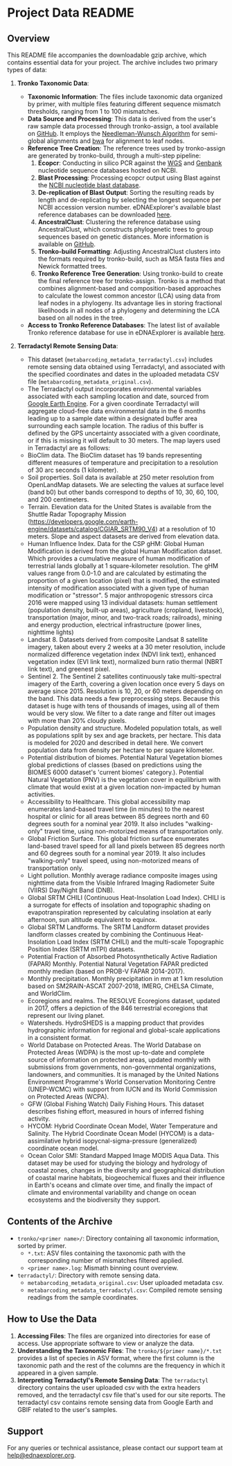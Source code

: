 # Project Data README

## Overview
This README file accompanies the downloadable gzip archive, which contains essential data for your project. The archive includes two primary types of data:

1. **Tronko Taxonomic Data**: 
    - **Taxonomic Information**: The files include taxonomic data organized by primer, with multiple files featuring different sequence mismatch thresholds, ranging from 1 to 100 mismatches.
    - **Data Source and Processing**: This data is derived from the user's raw sample data processed through tronko-assign, a tool available on [GitHub](https://github.com/lpipes/tronko). It employs the [Needleman-Wunsch Algorithm](https://github.com/noporpoise/seq-align) for semi-global alignments and [bwa](https://github.com/lh3/bwa) for alignment to leaf nodes.
    - **Reference Tree Creation**: The reference trees used by tronko-assign are generated by tronko-build, through a multi-step pipeline:
      1. **Ecopcr**: Conducting in silico PCR against the [WGS](https://www.ncbi.nlm.nih.gov/Traces/wgs) and [Genbank](https://ftp.ncbi.nlm.nih.gov/genbank) nucleotide sequence databases hosted on NCBI.
      2. **Blast Processing**: Processing ecopcr output using Blast against the [NCBI nucleotide blast database](https://ftp.ncbi.nlm.nih.gov/blast/db/).
      3. **De-replication of Blast Output**: Sorting the resulting reads by length and de-replicating by selecting the longest sequence per NCBI accession version number. eDNAExplorer's available blast reference databases can be downloaded [here](https://doi.org/10.5281/zenodo.10049247).
      4. **AncestralClust**: Clustering the reference database using AncestralClust, which constructs phylogenetic trees to group sequences based on genetic distances. More information is available on [GitHub](https://github.com/lpipes/AncestralClust).
      5. **Tronko-build Formatting**: Adjusting AncestralClust clusters into the formats required by tronko-build, such as MSA fasta files and Newick formatted trees.
      6. **Tronko Reference Tree Generation**: Using tronko-build to create the final reference tree for tronko-assign. Tronko is a method that combines alignment-based and composition-based approaches to calculate the lowest common ancestor (LCA) using data from leaf nodes in a phylogeny. Its advantage lies in storing fractional likelihoods in all nodes of a phylogeny and determining the LCA based on all nodes in the tree.
    - **Access to Tronko Reference Databases**: The latest list of available Tronko reference database for use in eDNAExplorer is available [here](https://docs.google.com/spreadsheets/d/15TpmXykc03w6QewDl1XWYyQc4CRMHg7NhiGRHjEtV9Y/edit?usp=sharing).


2. **Terradactyl Remote Sensing Data**: 
    - This dataset (`metabarcoding_metadata_terradactyl.csv`) includes remote sensing data obtained using Terradactyl, and associated with the specified coordinates and dates in the uploaded metadata CSV file (`metabarcoding_metadata_original.csv`).
    - The Terradactyl output incorporates environmental variables associated with each sampling location and date, sourced from [Google Earth Engine](https://earthengine.google.com/).  For a given coordinate Terradactyl will aggregate cloud-free data environmental data in the 6 months leading up to a sample date within a designated buffer area surrounding each sample location.  The radius of this buffer is defined by the GPS uncertainty associated with a given coordinate, or if this is missing it will default to 30 meters.  The map layers used in Terradactyl are as follows:
    - BioClim data.  The BioClim dataset has 19 bands representing different measures of temperature and precipitation to a resolution of 30 arc seconds (1 kilometer).
    - Soil properties.  Soil data is available at 250 meter resolution from OpenLandMap datasets. We are selecting the values at surface level (band b0) but other bands correspond to depths of 10, 30, 60, 100, and 200 centimeters. 
    - Terrain.  Elevation data for the United States is available from the Shuttle Radar Topography Mission (https://developers.google.com/earth-engine/datasets/catalog/CGIAR_SRTM90_V4) at a resolution of 10 meters. Slope and aspect datasets are derived from elevation data. 
    - Human Influence Index.  Data for the CSP gHM: Global Human Modification is derived from the global Human Modification dataset. Which provides a cumulative measure of human modification of terrestrial lands globally at 1 square-kilometer resolution. The gHM values range from 0.0-1.0 and are calculated by estimating the proportion of a given location (pixel) that is modified, the estimated intensity of modification associated with a given type of human modification or "stressor". 5 major anthropogenic stressors circa 2016 were mapped using 13 individual datasets: human settlement (population density, built-up areas), agriculture (cropland, livestock), transportation (major, minor, and two-track roads; railroads), mining and energy production, electrical infrastructure (power lines, nighttime lights)
    - Landsat 8.  Datasets derived from composite Landsat 8 satellite imagery, taken about every 2 weeks at a 30 meter resolution, include normalized difference vegetation index (NDVI link text), enhanced vegetation index (EVI link text), normalized burn ratio thermal (NBRT link text), and greenest pixel.
    - Sentinel 2.  The Sentinel 2 satellites continuously take multi-spectral imagery of the Earth, covering a given location once every 5 days on average since 2015. Resolution is 10, 20, or 60 meters depending on the band.  This data needs a few preprocessing steps. Because this dataset is huge with tens of thousands of images, using all of them would be very slow. We filter to a date range and filter out images with more than 20% cloudy pixels.
    - Population density and structure.  Modeled population totals, as well as populations split by sex and age brackets, per hectare. This data is modeled for 2020 and described in detail here. We convert population data from density per hectare to per square kilometer.
    - Potential distribution of biomes.  Potential Natural Vegetation biomes global predictions of classes (based on predictions using the BIOMES 6000 dataset's 'current biomes' category.).  Potential Natural Vegetation (PNV) is the vegetation cover in equilibrium with climate that would exist at a given location non-impacted by human activities. 
    - Accessibility to Healthcare.  This global accessibility map enumerates land-based travel time (in minutes) to the nearest hospital or clinic for all areas between 85 degrees north and 60 degrees south for a nominal year 2019. It also includes "walking-only" travel time, using non-motorized means of transportation only.
    - Global Friction Surface.  This global friction surface enumerates land-based travel speed for all land pixels between 85 degrees north and 60 degrees south for a nominal year 2019. It also includes "walking-only" travel speed, using non-motorized means of transportation only. 
    - Light pollution.  Monthly average radiance composite images using nighttime data from the Visible Infrared Imaging Radiometer Suite (VIIRS) Day/Night Band (DNB).
    - Global SRTM CHILI (Continuous Heat-Insolation Load Index).  CHILI is a surrogate for effects of insolation and topographic shading on evapotranspiration represented by calculating insolation at early afternoon, sun altitude equivalent to equinox.
    - Global SRTM Landforms.  The SRTM Landform dataset provides landform classes created by combining the Continuous Heat-Insolation Load Index (SRTM CHILI) and the multi-scale Topographic Position Index (SRTM mTPI) datasets.
    - Potential Fraction of Absorbed Photosynthetically Active Radiation (FAPAR) Monthly.  Potential Natural Vegetation FAPAR predicted monthly median (based on PROB-V FAPAR 2014-2017).
    - Monthly precipitation.  Monthly precipitation in mm at 1 km resolution based on SM2RAIN-ASCAT 2007-2018, IMERG, CHELSA Climate, and WorldClim.
    - Ecoregions and realms.  The RESOLVE Ecoregions dataset, updated in 2017, offers a depiction of the 846 terrestrial ecoregions that represent our living planet.
    - Watersheds.  HydroSHEDS is a mapping product that provides hydrographic information for regional and global-scale applications in a consistent format.
    - World Database on Protected Areas.  The World Database on Protected Areas (WDPA) is the most up-to-date and complete source of information on protected areas, updated monthly with submissions from governments, non-governmental organizations, landowners, and communities. It is managed by the United Nations Environment Programme's World Conservation Monitoring Centre (UNEP-WCMC) with support from IUCN and its World Commission on Protected Areas (WCPA).
    - GFW (Global Fishing Watch) Daily Fishing Hours.  This dataset describes fishing effort, measured in hours of inferred fishing activity.
    - HYCOM: Hybrid Coordinate Ocean Model, Water Temperature and Salinity.  The Hybrid Coordinate Ocean Model (HYCOM) is a data-assimilative hybrid isopycnal-sigma-pressure (generalized) coordinate ocean model.
    - Ocean Color SMI: Standard Mapped Image MODIS Aqua Data.  This dataset may be used for studying the biology and hydrology of coastal zones, changes in the diversity and geographical distribution of coastal marine habitats, biogeochemical fluxes and their influence in Earth's oceans and climate over time, and finally the impact of climate and environmental variability and change on ocean ecosystems and the biodiversity they support.


## Contents of the Archive
- `tronko/<primer name>/`: Directory containing all taxonomic information, sorted by primer.
  - `*.txt`: ASV files containing the taxonomic path with the corresponding number of mismatches filtered applied.
  - `<primer name>.log`: Mismath binning count overview.
- `terradactyl/`: Directory with remote sensing data.
  - `metabarcoding_metadata_original.csv`: User uploaded metadata csv.
  - `metabarcoding_metadata_terradactyl.csv`: Compiled remote sensing readings from the sample coordinates.

## How to Use the Data
1. **Accessing Files**: The files are organized into directories for ease of access. Use appropriate software to view or analyze the data.
2. **Understanding the Taxonomic Files**: The `tronko/${primer name}/*.txt` provides a list of species in ASV format, where the first column is the taxonomic path and the rest of the columns are the frequency in which it appeared in a given sample.
3. **Interpreting Terradactyl's Remote Sensing Data**: The `terradactyl` directory contains the user uploaded csv with the extra headers removed, and the terradactyl csv file that's used for our site reports. The terradactyl csv contains remote sensing data from Google Earth and GBIF related to the user's samples.

## Support
For any queries or technical assistance, please contact our support team at [help@ednaexplorer.org](mailto:help@ednaexplorer.org).
